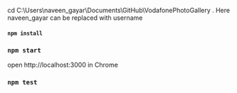 cd C:\Users\naveen_gayar\Documents\GitHub\VodafonePhotoGallery . 
Here naveen_gayar can be replaced with username


#### `npm install`

### `npm start`

open http://localhost:3000 in Chrome

### `npm test`

